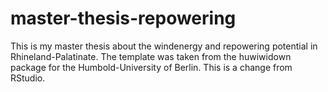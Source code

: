 # master-thesis-repowering
This is my master thesis about the windenergy and repowering potential in Rhineland-Palatinate.
The template was taken from the huwiwidown package for the Humbold-University of Berlin. This is a change from RStudio.


